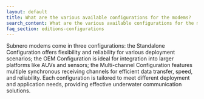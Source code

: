 ```yaml
---
layout: default
title: What are the various available configurations for the modems?
search_content: What are the various available configurations for the modems?
faq_section: editions-configurations
---
```


Subnero modems come in three configurations: the Standalone Configuration offers flexibility and reliability for various deployment scenarios; the OEM Configuration is ideal for integration into larger platforms like AUVs and sensors; the Multi-channel Configuration features multiple synchronous receiving channels for efficient data transfer, speed, and reliability. Each configuration is tailored to meet different deployment and application needs, providing effective underwater communication solutions.